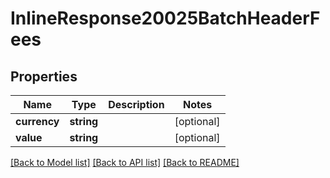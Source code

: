 # InlineResponse20025BatchHeaderFees

## Properties
Name | Type | Description | Notes
------------ | ------------- | ------------- | -------------
**currency** | **string** |  | [optional] 
**value** | **string** |  | [optional] 

[[Back to Model list]](../README.md#documentation-for-models) [[Back to API list]](../README.md#documentation-for-api-endpoints) [[Back to README]](../README.md)


